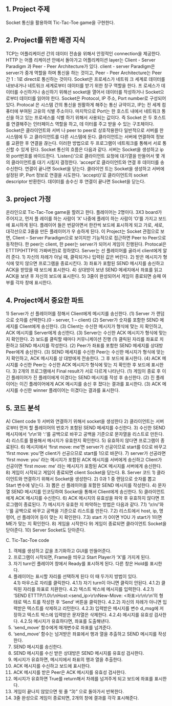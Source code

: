<h2>1. Project 주제</h2>
Socket 통신을 활용하여 Tic-Tac-Toe game을 구현한다.

<h2>2. Project를 위한 배경 지식</h2>
TCP는 어플리케이션 간의 데이터 전송을 위해서 안정적인 connection을 제공한다. HTTP 는 어플
리케이션 안에서 돌아가고 어플리케이션 layer는 Client - Server Paradigm 과 Peer - Peer 
Architecture가 있다. client - server Paradigm은 server가 중개 역할을 하며 통신을 하는 것이고, 
Peer - Peer Architecture는 Peer 간 1 : 1로 direct로 통신하는 것이다. Socket은 프로세스가 네트워
크 세계로 데이터를 내보내거나 네트워크 세계로부터 데이터를 받기 위한 창구 역할을 한다. 프
로세스가 데이터를 수신하거나 송신하기 위해선 socket을 열어서 데이터를 작성하거나 Socket으
로부터 데이터를 읽어야 한다. Socket은 Protocol, IP 주소, Port number로 구성되어 있다. Protocal
은 시스템 간의  통신을 원활하게 해주는 통신 규약이고, IP는 전 세계 컴퓨터에 부여된 고유의 
식별 주소이다. 마지막으로 Port는 한 호스트 내에서 네트워크 통신을 하고 있는 프로세스를 식별
하기 위해서 사용되는 값이다. 즉 Socket 은 두 호스트를 연결해주는 인터페이스 역할을 하고, 데
이터를 주고 받을 수 있는 구조체이다. 
Socket은 클라이언트와 서버 나 peer to peer로 상호작용한다 일반적으로 서버를 한 시스템에 두
고 클라이언트를 다른 시스템에 둔다. 클라이언트는 서버에 연결하여 정보를 교환한 후 연결을 
끊는다. 이러한 방법으로 두 프로그램이 네트워크를 통해서 서로 통신할 수 있게 된다. 
Socket 통신의 흐름은 다음과 같다. 서버는 Socket을 생성하고 ip와 port번호를 바이드한다. 
‘Listen()’으로 클라이언트 요청에 대기열을 만들어서 몇 개의 클라이언트를 대기 시킬지 결정한다. 
‘accept’로 클라이언트와 연결 후 데이터를 송수신한다. 연결이 끝나면 Socket을 닫는다. 클라이언
트는 Socket을 생성하고 서버에 설정된 IP, Port 정보로 연결을 시도한다. ‘accept()’로 클라이언트의 
socket descriptor 반환한다. 데이터를 송수신 후 연결이 끝나면 Socket을 닫는다.   

<h2>3. project 가정</h2> 
온라인으로 Tic-Tac-Toe game을 할려고 한다. 플레이어는 2명이다. 3X3 board가 주어지고, 먼저 플
레이를 하는 사람이 ‘X’ 나중에 플레이 하는 사람이 ‘O’를 가지고 보드에 표시하게 된다. 플레이어
들은 번갈아면서 한칸씩 보드에 표시하게 되고 가로, 세로, 대각선으로 3줄을 만든 플레이어가 우
승하게 된다. 
이 Project는 Socket 관점으로 보면, Client – Server Paradigm으로 보이지만 기능적으로 접근하면 
Peer to Peer으로 동작한다. 한 peer는 client, 한 peer는 server가 되어서 게임이 진행된다. 
Protocal은 ETTTP(HTTP의 가짜버전)로 정하였다. Server는 선 플레이어를 골라서 client에게 알려
준다.  
1) 자신의 차례가 아닐 때, 클릭되거나 입력된 값은 버린다. 
2) 받은 메시지가 형식에 맞지 않으면 프로그램을 종료시킨다. 
3) 좌표가 포함된 SEND 메시지를 송신하고 ACK을 받았을 때 보드에 표시한다. 
4) 상대방이 보낸 SEND 메세지에서 좌표를 읽고 ACK을 보낸 후 자신의 보드에 표시한다. 
5) 3줄이 완성되어서 게임이 종료되면 승패 여부를 각자 창에 표시한다. 

<h2>4. Project에서 중요한 파트</h2>
1) Server가 선 플레이어를 정해서 Client에게 메시지를 송신한다. 
(1) Server 가 랜덤으로 숫자를 선택한다.(0 - server, 1 – client) 
(2) Server가 숫자를 포함한 SEND 메세지를 Client에게 송신한다. 
(3) Client는 수신한 메시지가 형식에 맞는 지 확인하고, ACK 메시지를 Server에게 송신한다. 
(3) Server는 수신한 ACK 메시지가 형식에 맞는 지 확인한다. 
2) 보드를 클릭할 때마다 커뮤니케이션 진행 
(1) 클릭된 자리를 좌표로 치환하고 SEND 메시지를 작성한다. 
(2) Peer가 좌표를 포함한 SEND 메세지를 상대방 Peer에게 송신한다. 
(3) SEND 메세지를 수신한 Peer는 수신한 메시지가 형식에 맞는 지 확인하고, ACK 메시지를 상
대방에게 전송한다. 그 후 보드에 표시한다.  
(4) ACK 메시지를 수신한 Peer는 수신한 ACK 메시지가 형식에 맞는 지 확인한 후 보드에 표시한
다. 
3) 2개의 프로그램에서 Final result가 서로 다르게 나타난다. 
(1) 게임이 종료 후 이긴 플레이어가 진 플레이에게 이겼다는 SEND 메시지를 작성 후 송신한다. 
(2) 진 플레이어는 이긴 플레이어에게 ACK 메시지를 송신 후 졌다는 결과를 표시한다. 
(3) ACK 메시지를 수신한 winner 플레이어는 이겼다는 결과를 표시한다. 


<h2>5. 코드 분석</h2> 
A) Client code 
1) 서버와 연결하기 위해서 socket을 생성한다 
2) 클라이언트는 서버로부터 먼저 할 플레이어의 번호가 포함된 SEND 메세지를 수신한다. 
3) 수신한 SEND 메시지에서 ‘\r\n’와 ‘:’를 공백으로 바꾸고 공백을 기준으로 문자열을 리스트로 
만든다. 
4) 리스트를 활용해서 메시지가 유효한지 확인한다. 
5) 유효하지 않다면 프로그램이 종료된다. 
6) 메시지에서 ‘first move: me’면 server가 선공이므로 start를 0으로 바꾸고 ‘first move: you’면 
client가 선공으므로 start를 1으로 바꾼다. 
7) server가 선공라면 ‘first move: you’ 라는 메시지가 포함된 ACK 메시지를 서버에게 송신하고 
Client가 선공이면 ‘first move: me’ 라는 메시지가 포함된 ACK 메시지를 서버에게 송신한다. 
8) 게임이 시작되고 게임이 종료되면 client Socket을 닫는다. 
B. Server 코드 
1) 클라이언트와 연결하기 위해서 Socket을 생성한다. 
2) 0과 1 중 랜덤으로 숫자를 뽑고 Start 변수에 넣는다. 
3) 뽑은 선 플레이어를 포함한 SEND 메시지를 작성한다. 
4) 문자열 SEND 메시지를 인코딩하여 Socket을 통해서 Client에게 송신한다. 
5) 클라이언트에게 ACK 메시지를 수신한다. 
6) ACK 메시지의 유효성을 파악 후 유효하지 않다면 프로그램이 종료된다. 
7) 메시지가 유효한 지 파악하는 방법은 다음과 같다. 
7.1) ‘\r/n/’와 ‘:’를 공백으로 바꾸고 공백을 기준으로 리스트를 만든다. 
7.2) 리스트에서 host, ip, 명령어, 선 플레이어 등이 맞는 지 확인한다. 
7.3) start 가 0이면 YOU 가 start가 1이면 ME가 맞는 지 확인한다. 
8) 게임을 시작한다 
9) 게임이 종료되면 클라이언트 Socket을 닫아준다. 
10) Server Socket도 닫아준다. 

C. Tic-Tac-Toe code 
1) 객체를 생성하고 값을 초기화하고 GUI를 만들어준다. 
2) 프로그램이 시작되면, Frame을 띄우고 Start Player가 ‘X’를 가지게 된다. 
3) 자기 turn인 플레이어 창에서 Ready를 표시하게 된다. 다른 창은 Hold를 표시한다. 
4) 플레이어는 표시할 자리를 선택하게 된다 이 때 두가지 방법이 있다.  
4.1) 마우스로 자리를 클릭한다. 
4.1.1) 자기 turn이 아니면 클릭이 안된다. 
4.1.2) 클릭된 자리를 좌표로 치환한다. 
4.2) 텍스트 박스에 메시지를 입력한다. 
4.2.1) ‘SEND ETTTP/1.0\r\nHost:<send_ip>\r\nNew-Move: <좌표>\r\n\r\n’의 형태로 텍스
트를 작성한 후 ‘Send’ 버튼을 클릭한다. 
4.2.2) 자신의 차례가 아니면 입력받은 텍스트를 삭제하고 리턴한다. 
4.2.3) 입력받은 메시지를 변수 d_msg에 저장하고 텍스트 박스에 입력받은 문자열은 삭제한다. 
4.2.4) 메시지를 유효성 검사한다. 
4.2.5) 메시지가 유효하다면, 좌표를 도출해낸다.    
5) ‘send_move’ 함수에게 매개변수로 좌표를 넘겨준다. 
6) ‘send_move’ 함수는 넘겨받은 좌표에서 행과 열을 추출하고 SEND 메시지를 작성한다. 
7) SEND 메시지를 송신한다.  
8) SEND 메시지를 수신 받은 상대방은 SEND 메시지를 유효성 검사한다. 
9) 메시지가 유효하면, 메시지에서 좌표의 행과 열을 추출한다. 
10) ACK 메시지를 수신하고 보드에 표시한다. 
11) ACK 메시지를 받은 Peer은 ACK 메시지를 유효성 검사한다. 
12) 메시지가 유효하면 True를 return해서 차례를 넘겨주게 되고 보드에 좌표를 표시한다. 
13) 게임이 끝나지 않았으면 윗 줄 “3)” 으로 돌아가서 반복한다. 
14) 3줄 완성으로 게임이 종료되면, 2개의 창에 결과를 각각 표시해준다. 
